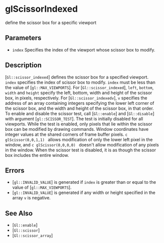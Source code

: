 # glScissorIndexed
define the scissor box for a specific viewport

## Parameters
- `index`
  Specifies the index of the viewport whose scissor box to modify.

## Description
[`Gl::scissor_indexed`] defines the scissor box for a specified
  viewport. `index` specifies the index of scissor box to modify.
  `index` must be less than the value of [`gl::MAX_VIEWPORTS`]. For
  [`Gl::scissor_indexed`], `left`, `bottom`, `width` and `height`
  specify the left, bottom, width and height of the scissor box, in
  pixels, respectively. For [`Gl::scissor_indexedv`], `v` specifies the
  address of an array containing integers specifying the lower left
  corner of the scissor box, and the width and height of the scissor
  box, in that order.
To enable and disable the scissor test, call [`Gl::enable`] and
  [`Gl::disable`] with argument [`gl::SCISSOR_TEST`]. The test is
  initially disabled for all viewports. While the test is enabled, only
  pixels that lie within the scissor box can be modified by drawing
  commands. Window coordinates have integer values at the shared corners
  of frame buffer pixels. ```c glScissor(0,0,1,1) ``` allows
  modification of only the lower left pixel in the window, and ```c
  glScissor(0,0,0,0) ``` doesn't allow modification of any pixels in the
  window.
When the scissor test is disabled, it is as though the scissor box
  includes the entire window.

## Errors
- [`gl::INVALID_VALUE`] is generated if `index` is greater than or equal
  to the value of [`gl::MAX_VIEWPORTS`].
- [`gl::INVALID_VALUE`] is generated if any width or height specified in
  the array `v` is negative.

## See Also
- [`Gl::enable`]
- [`Gl::scissor`]
- [`Gl::scissor_array`]
